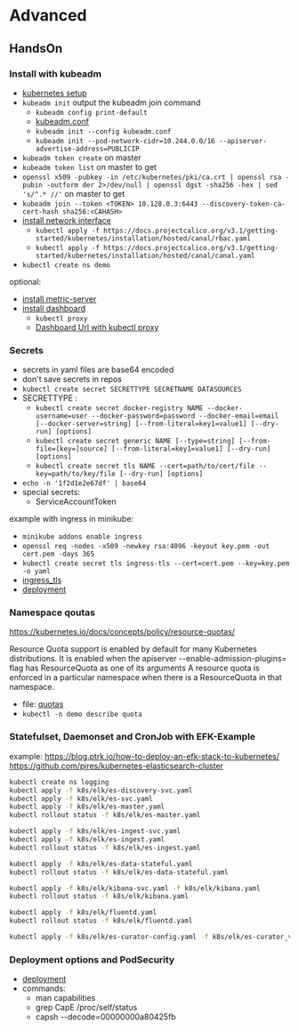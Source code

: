 # Advanced

## HandsOn

### Install with kubeadm

- [kubernetes setup](https://kubernetes.io/docs/setup/)
- `kubeadm init` output the kubeadm join command
  - `kubeadm config print-default`
  - [kubeadm.conf](kubeadm.conf)
  - `kubeadm init --config kubeadm.conf`
  - `kubeadm init --pod-network-cidr=10.244.0.0/16 --apiserver-advertise-address=PUBLICIP`
- `kubeadm token create` on master
- `kubeadm token list` on master to get <TOKEN>
- `openssl x509 -pubkey -in /etc/kubernetes/pki/ca.crt | openssl rsa -pubin -outform der 2>/dev/null | openssl dgst -sha256 -hex | sed 's/^.* //'` on master to get <CAHASH>
- `kubeadm join --token <TOKEN> 10.128.0.3:6443 --discovery-token-ca-cert-hash sha256:<CAHASH>` 
- [install network interface](https://kubernetes.io/docs/setup/independent/create-cluster-kubeadm/)
  - `kubectl apply -f https://docs.projectcalico.org/v3.1/getting-started/kubernetes/installation/hosted/canal/rbac.yaml`
  - `kubectl apply -f https://docs.projectcalico.org/v3.1/getting-started/kubernetes/installation/hosted/canal/canal.yaml`
- `kubectl create ns demo`

optional:

- [install metric-server](https://kubernetes.io/docs/tasks/debug-application-cluster/core-metrics-pipeline/)
- [install dashboard](https://kubernetes.io/docs/tasks/access-application-cluster/web-ui-dashboard/)
  - `kubectl proxy`
  - [Dashboard Url with kubectl proxy](http://localhost:8001/api/v1/namespaces/kube-system/services/https:kubernetes-dashboard:/proxy/)

### Secrets

- secrets in yaml files are base64 encoded
- don't save secrets in repos
- `kubectl create secret SECRETTYPE SECRETNAME DATASOURCES`
- SECRETTYPE :
  - `kubectl create secret docker-registry NAME --docker-username=user --docker-password=password --docker-email=email [--docker-server=string] [--from-literal=key1=value1] [--dry-run] [options]`
  - `kubectl create secret generic NAME [--type=string] [--from-file=[key=]source] [--from-literal=key1=value1] [--dry-run] [options]`
  - `kubectl create secret tls NAME --cert=path/to/cert/file --key=path/to/key/file [--dry-run] [options]`
- `echo -n '1f2d1e2e67df' | base64`
- special secrets:
  - ServiceAccountToken

example with ingress in minikube:

- `minikube addons enable ingress`
- `openssl req -nodes -x509 -newkey rsa:4096 -keyout key.pem -out cert.pem -days 365`
- `kubectl create secret tls ingress-tls --cert=cert.pem --key=key.pem -o yaml`
- [ingress_tls](k8s/ingress_tls.yaml)
- [deployment](k8s/deployment_nginxdemo.yaml)

### Namespace qoutas

https://kubernetes.io/docs/concepts/policy/resource-quotas/

Resource Quota support is enabled by default for many Kubernetes distributions. It is enabled when the apiserver --enable-admission-plugins= flag has ResourceQuota as one of its arguments
A resource quota is enforced in a particular namespace when there is a ResourceQuota in that namespace.

- file: [quotas](k8s/namespace_quotas.yaml)
- `kubectl -n demo describe quota`

### Statefulset, Daemonset and CronJob with EFK-Example

example:
https://blog.ptrk.io/how-to-deploy-an-efk-stack-to-kubernetes/
https://github.com/pires/kubernetes-elasticsearch-cluster

```bash
kubectl create ns logging
kubectl apply -f k8s/elk/es-discovery-svc.yaml
kubectl apply -f k8s/elk/es-svc.yaml
kubectl apply -f k8s/elk/es-master.yaml
kubectl rollout status -f k8s/elk/es-master.yaml

kubectl apply -f k8s/elk/es-ingest-svc.yaml
kubectl apply -f k8s/elk/es-ingest.yaml
kubectl rollout status -f k8s/elk/es-ingest.yaml

kubectl apply -f k8s/elk/es-data-stateful.yaml
kubectl rollout status -f k8s/elk/es-data-stateful.yaml

kubectl apply -f k8s/elk/kibana-svc.yaml -f k8s/elk/kibana.yaml
kubectl rollout status -f k8s/elk/kibana.yaml

kubectl apply -f k8s/elk/fluentd.yaml
kubectl rollout status -f k8s/elk/fluentd.yaml

kubectl apply -f k8s/elk/es-curator-config.yaml -f k8s/elk/es-curator_v1beta1.yaml
```

### Deployment options and PodSecurity

- [deployment](k8s/options_example.yaml)
- commands:
  - man capabilities
  - grep CapE /proc/self/status 
  - capsh --decode=00000000a80425fb
